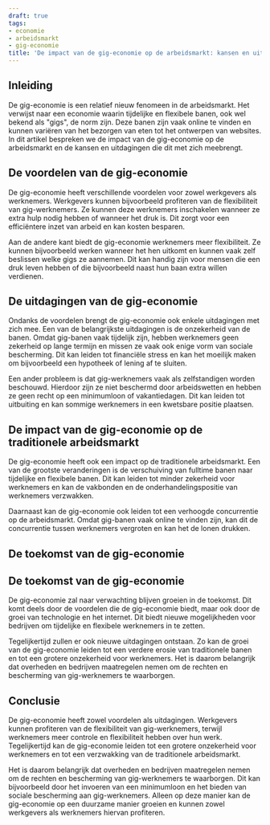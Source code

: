 ```yaml
---
draft: true
tags:
- economie
- arbeidsmarkt
- gig-economie
title: 'De impact van de gig-economie op de arbeidsmarkt: kansen en uitdagingen'
---
```


## Inleiding

De gig-economie is een relatief nieuw fenomeen in de arbeidsmarkt. Het verwijst naar een economie waarin tijdelijke en flexibele banen, ook wel bekend als "gigs", de norm zijn. Deze banen zijn vaak online te vinden en kunnen variëren van het bezorgen van eten tot het ontwerpen van websites. In dit artikel bespreken we de impact van de gig-economie op de arbeidsmarkt en de kansen en uitdagingen die dit met zich meebrengt.

## De voordelen van de gig-economie

De gig-economie heeft verschillende voordelen voor zowel werkgevers als werknemers. Werkgevers kunnen bijvoorbeeld profiteren van de flexibiliteit van gig-werknemers. Ze kunnen deze werknemers inschakelen wanneer ze extra hulp nodig hebben of wanneer het druk is. Dit zorgt voor een efficiëntere inzet van arbeid en kan kosten besparen.

Aan de andere kant biedt de gig-economie werknemers meer flexibiliteit. Ze kunnen bijvoorbeeld werken wanneer het hen uitkomt en kunnen vaak zelf beslissen welke gigs ze aannemen. Dit kan handig zijn voor mensen die een druk leven hebben of die bijvoorbeeld naast hun baan extra willen verdienen.

## De uitdagingen van de gig-economie

Ondanks de voordelen brengt de gig-economie ook enkele uitdagingen met zich mee. Een van de belangrijkste uitdagingen is de onzekerheid van de banen. Omdat gig-banen vaak tijdelijk zijn, hebben werknemers geen zekerheid op lange termijn en missen ze vaak ook enige vorm van sociale bescherming. Dit kan leiden tot financiële stress en kan het moeilijk maken om bijvoorbeeld een hypotheek of lening af te sluiten.

Een ander probleem is dat gig-werknemers vaak als zelfstandigen worden beschouwd. Hierdoor zijn ze niet beschermd door arbeidswetten en hebben ze geen recht op een minimumloon of vakantiedagen. Dit kan leiden tot uitbuiting en kan sommige werknemers in een kwetsbare positie plaatsen.

## De impact van de gig-economie op de traditionele arbeidsmarkt

De gig-economie heeft ook een impact op de traditionele arbeidsmarkt. Een van de grootste veranderingen is de verschuiving van fulltime banen naar tijdelijke en flexibele banen. Dit kan leiden tot minder zekerheid voor werknemers en kan de vakbonden en de onderhandelingspositie van werknemers verzwakken.

Daarnaast kan de gig-economie ook leiden tot een verhoogde concurrentie op de arbeidsmarkt. Omdat gig-banen vaak online te vinden zijn, kan dit de concurrentie tussen werknemers vergroten en kan het de lonen drukken.

## De toekomst van de gig-economie
## De toekomst van de gig-economie

De gig-economie zal naar verwachting blijven groeien in de toekomst. Dit komt deels door de voordelen die de gig-economie biedt, maar ook door de groei van technologie en het internet. Dit biedt nieuwe mogelijkheden voor bedrijven om tijdelijke en flexibele werknemers in te zetten.

Tegelijkertijd zullen er ook nieuwe uitdagingen ontstaan. Zo kan de groei van de gig-economie leiden tot een verdere erosie van traditionele banen en tot een grotere onzekerheid voor werknemers. Het is daarom belangrijk dat overheden en bedrijven maatregelen nemen om de rechten en bescherming van gig-werknemers te waarborgen.

## Conclusie

De gig-economie heeft zowel voordelen als uitdagingen. Werkgevers kunnen profiteren van de flexibiliteit van gig-werknemers, terwijl werknemers meer controle en flexibiliteit hebben over hun werk. Tegelijkertijd kan de gig-economie leiden tot een grotere onzekerheid voor werknemers en tot een verzwakking van de traditionele arbeidsmarkt.

Het is daarom belangrijk dat overheden en bedrijven maatregelen nemen om de rechten en bescherming van gig-werknemers te waarborgen. Dit kan bijvoorbeeld door het invoeren van een minimumloon en het bieden van sociale bescherming aan gig-werknemers. Alleen op deze manier kan de gig-economie op een duurzame manier groeien en kunnen zowel werkgevers als werknemers hiervan profiteren.